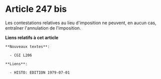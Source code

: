 # Article 247 bis

Les contestations relatives au lieu d'imposition ne peuvent, en aucun cas, entraîner l'annulation de l'imposition.

**Liens relatifs à cet article**

	**Nouveaux textes**:

	  - CGI L206

	**Liens**:

	  - HISTO: EDITION 1979-07-01
